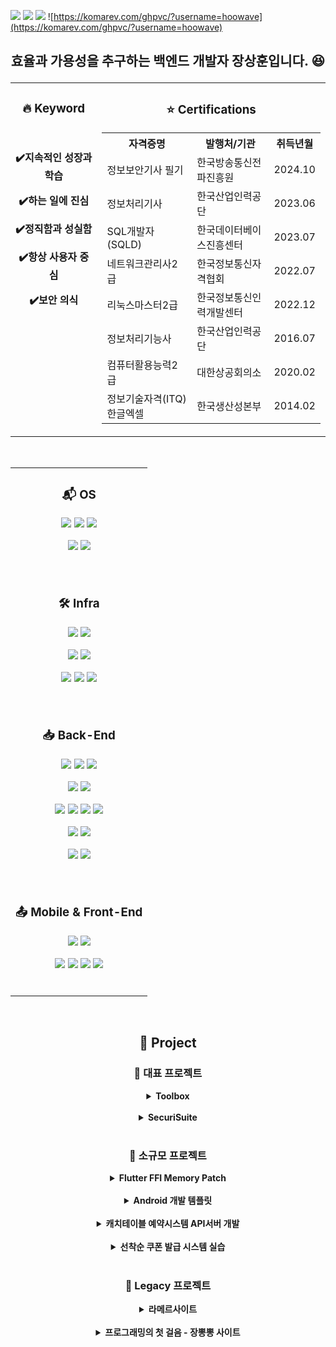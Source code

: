 <a href="https://linktr.ee/hoowave"><img src="https://img.shields.io/badge/Link-linktree-blue"/></a>
<a href="https://blog.naver.com/ma5ter"><img src="https://img.shields.io/badge/Link-blog-blue"/></a>
<a href="http://hoowave.dothome.co.kr"><img src="https://img.shields.io/badge/Link-Site-blue"/></a>
![https://komarev.com/ghpvc/?username=hoowave](https://komarev.com/ghpvc/?username=hoowave)

## <p align="center"> 효율과 가용성을 추구하는 백엔드 개발자 장상훈입니다. 😆 </p>

<div align="center">
<table>
  <tr>
    <td valign="top">
      <h3 align="center">🔥 Keyword</h3>
      </br>
      <p align="center"><strong>✔️지속적인 성장과 학습</strong></p>
      <p align="center"><strong>✔️하는 일에 진심</strong></p>
      <p align="center"><strong>✔️정직함과 성실함</strong></p>
      <p align="center"><strong>✔️항상 사용자 중심</strong></p>
      <p align="center"><strong>✔️보안 의식</strong></p>
    </td>
    <td valign="top">
      <h3 align="center">⭐️ Certifications</h3>
      <table align="center">
        <tr>
          <th>자격증명</th>
          <th>발행처/기관</th>
          <th>취득년월</th>
        </tr>
        <tr>
          <td>정보보안기사 필기</td>
          <td>한국방송통신전파진흥원</td>
          <td>2024.10</td>
        </tr>
        <tr>
          <td>정보처리기사</td>
          <td>한국산업인력공단</td>
          <td>2023.06</td>
        </tr>
        <tr>
          <td>SQL개발자(SQLD)</td>
          <td>한국데이터베이스진흥센터</td>
          <td>2023.07</td>
        </tr>
        <tr>
          <td>네트워크관리사2급</td>
          <td>한국정보통신자격협회</td>
          <td>2022.07</td>
        </tr>
        <tr>
          <td>리눅스마스터2급</td>
          <td>한국정보통신인력개발센터</td>
          <td>2022.12</td>
        </tr>
        <tr>
          <td>정보처리기능사</td>
          <td>한국산업인력공단</td>
          <td>2016.07</td>
        </tr>
        <tr>
          <td>컴퓨터활용능력2급</td>
          <td>대한상공회의소</td>
          <td>2020.02</td>
        </tr>
        <tr>
          <td>정보기술자격(ITQ)한글엑셀</td>
          <td>한국생산성본부</td>
          <td>2014.02</td>
        </tr>
      </table>
    </td>
  </tr>
</table>
</div>
<br>

<div align="center">
<table>
  <tr>
    <td valign="top" colspan="2">
      <h3 align="center">📬 OS</h3>
      <p align="center">
      <img src="https://img.shields.io/badge/Windows-0078D4?style=flat-square&logo=Windows&logoColor=white"/></a>
      <img src="https://img.shields.io/badge/RedHat-EE0000?style=flat-square&logo=Redhat&logoColor=white"/></a>
      <img src="https://img.shields.io/badge/Debian-A81D33?style=flat-square&logo=Debian&logoColor=white"/></a>
      </p>
      <p align="center">
      <img src="https://img.shields.io/badge/Amazon%20Linux-232F3E?style=flat-square&logo=amazonaws&logoColor=white"/></a>
      <img src="https://img.shields.io/badge/Raspberry%20Pi%20OS-A22846?style=flat-square&logo=raspberrypi&logoColor=white"/></a>
      </p>
      <br>
    </td>
  </tr>
  <tr>
    <td valign="top" colspan="2">
      <h3 align="center">🛠 Infra</h3>
      <p align="center">
      <img src="https://img.shields.io/badge/Docker-2496ED?style=flat-square&logo=Docker&logoColor=white"/></a>
      <img src="https://img.shields.io/badge/Jenkins-D24939?style=flat-square&logo=jenkins&logoColor=white"/></a>
      </p>
      <p align="center">
      <img src="https://img.shields.io/badge/AWS%20EC2-FF9900?style=flat-square&logo=amazonec2&logoColor=white"/></a>
      <img src="https://img.shields.io/badge/AWS%20RDS-527FFF?style=flat-square&logo=amazonrds&logoColor=white"/></a>
      </p>
      <p align="center">
      <img src="https://img.shields.io/badge/AWS%20Route%2053-8C4FFF?style=flat-square&logo=amazonroute53&logoColor=white"/></a>
      <img src="https://img.shields.io/badge/AWS%20Amplify-FF9900?style=flat-square&logo=awsamplify&logoColor=white"/></a>
      <img src="https://img.shields.io/badge/AWS%20Certificate%20Manager-232F3E?style=flat-square&logo=amazonaws&logoColor=white"/></a>
      </p>
      <br>
    </td>
  </tr>
  <tr>
    <td valign="top" colspan="2">
      <h3 align="center">📥 Back-End</h3>
      <p align="center">
      <img src="https://img.shields.io/badge/Java-007396?style=flat-square&logo=Java&logoColor=white"/></a>
      <img src="https://img.shields.io/badge/Jsp&Servlet-FF8800?style=flat-square&logo=Jsp&Servlet&logoColor=white"/></a>
      <img src="https://img.shields.io/badge/SpringBoot-6DB33F?style=flat-square&logo=SpringBoot&logoColor=white"/></a>
      </p>
      <p align="center">
      <img src="https://img.shields.io/badge/Spring%20Security-6DB33F?style=flat-square&logo=springsecurity&logoColor=white"/></a>
      <img src="https://img.shields.io/badge/SpringCloud-3693F3?style=flat-square&logo=icloud&logoColor=white"/></a>
      </p>
      <p align="center">
      <img src="https://img.shields.io/badge/MyBatis-A100FF?style=flat-square&logo=MyBatis&logoColor=white"/></a>
      <img src="https://img.shields.io/badge/SpringDataJPA-DD1100?style=flat-square&logo=SpringDataJPA&logoColor=white"/></a>
      <img src="https://img.shields.io/badge/MySQL-4479A1?style=flat-square&logo=MySQL&logoColor=white"/></a>
      <img src="https://img.shields.io/badge/Oracle-F80000?style=flat-square&logo=Oracle&logoColor=white"/></a>
      </p>
      <p align="center">
      <img src="https://img.shields.io/badge/Redis-DC382D?style=flat-square&logo=redis&logoColor=white"/></a>
      <img src="https://img.shields.io/badge/Kafka-231F20?style=flat-square&logo=apachekafka&logoColor=white"/></a>
      </p>
      <p align="center">
      <img src="https://img.shields.io/badge/PHP-777BB4?style=flat-square&logo=PHP&logoColor=white"/></a>
      <img src="https://img.shields.io/badge/Laravel-FF2D20?style=flat-square&logo=laravel&logoColor=white"/></a>
      </p>
      <br>
    </td>
  </tr>
  <tr>
    <td valign="top" colspan="2">
      <h3 align="center">📤 Mobile & Front-End</h3>
      <p align="center">
      <img src="https://img.shields.io/badge/Android%20Jetpack%20Compose-3DDC84?style=flat-square&logo=android&logoColor=white"/></a>
      <img src="https://img.shields.io/badge/Flutter-02569B?style=flat-square&logo=flutter&logoColor=white"/></a>
      </p>
      <p align="center">
      <img src="https://img.shields.io/badge/Jquery-0769AD?style=flat-square&logo=jquery&logoColor=white"/></a>
      <img src="https://img.shields.io/badge/Thymeleaf-005F0F?style=flat-square&logo=thymeleaf&logoColor=white"/></a>
      <img src="https://img.shields.io/badge/Vue.js-4FC08D?style=flat-square&logo=vue.js&logoColor=white"/></a>
      <img src="https://img.shields.io/badge/React-61DAFB?style=flat-square&logo=react&logoColor=black"/></a>
      </p>
      <br>
    </td>
  </tr>
</table>
</div>
<br>

## <p align="center"> 📖 Project </p>
<div align="center">

<h3 align="center">🔷 대표 프로젝트</h3>
<details>
<summary><strong>Toolbox</strong></summary>
- 수행 기간 : 2024.02.01 ~ 현재</br>
- 주요 역할 : 백엔드 API 서버 개발, 프론트엔드 인터페이스 구현 및 AWS 배포</br>
- 주요 내용 : 누구나 필요한 서비스를, 누구나 쉽게 사용할 수 있도록 만드는 프로젝트</br>
<h3><a href="https://github.com/hoowave/toolbox-backend">Backend 👉</a> | <a href="https://github.com/hoowave/toolbox-frontend">Frontend 👉</a></h3>
</details>
<br>

<details>
<summary><strong>SecuriSuite</strong></summary>
- 수행 기간 : 2024.01.10 ~ 2024.02.05</br>
- 주요 역할 : API 서버 개발 및 인터페이스 제작, 도커 배포</br>
- 주요 내용 : SecuriSuite는 브라우저에서 정보 보안 도구를 사용하기 위한 그래픽 인터페이스입니다.</br>
또한, 본 프로젝트는 기존 JSP 기반의 "라메르 사이트"를 현대적인 웹 개발 표준과 확장성을 고려하여 전면적으로 리팩토링하는 작업입니다.</br>
<h3><a href="https://github.com/hoowave/SecuriSuite">SecuriSuite 👉</a></h3>
</details>
<br>
<h3 align="center">🔷 소규모 프로젝트</h3>


<details>
<summary><strong>Flutter FFI Memory Patch</strong></summary>
- 수행 기간 : 2024.10.01 ~ 2024.11.01</br>
- 주요 역할 : Flutter와 C++ DLL을 FFI로 연동하여 Windows 메모리 패치 프로그램 개발</br>
- 주요 내용 : Windows API를 활용한 프로세스 메모리 접근 및 수정 기능 구현, GetX 아키텍처를 통한 상태관리</br>
- 사용 기술 : Flutter, Dart, C++, Windows API, FFI(Foreign Function Interface)</br>
<h3><a href="https://github.com/hoowave/flutter_ffi_memory_patch">Flutter FFI Memory Patch 👉</a></h3>
</details>
<br>

<details>
<summary><strong>Android 개발 템플릿</strong></summary>
- 수행 기간 : 2024.09.01 ~ 2024.10.01</br>
- 주요 역할 : Android 개발을 위한 최신 아키텍처 기반의 템플릿 개발</br>
- 주요 내용 : Jetpack Compose, KSP, MVVM, Hilt를 결합하여 효율적인 개발 환경 구축</br>
  * KAPT 대신 KSP 도입으로 컴파일 시간 단축</br>
  * Hilt를 통한 효율적인 의존성 주입</br>
  * MVVM 아키텍처 패턴 적용</br>
- 사용 기술 : Kotlin, Jetpack Compose, KSP, Hilt, MVVM</br>
<h3><a href="https://github.com/hoowave/aos-ksp-hilt">Android 개발 템플릿 👉</a></h3>
</details>
<br>

<details>
<summary><strong>캐치테이블 예약시스템 API서버 개발</strong></summary>
- 수행 기간 : 2023.11.01 ~ 2023.12.01</br>
- 주요 역할 : DDD(도메인 주도 개발)을 통한 MSA기반 API서버 개발</br>
<h3><a href="https://github.com/hoowave/Catchtable">캐치테이블 예약시스템 👉</a></h3>
</details>
<br>

<details>
<summary><strong>선착순 쿠폰 발급 시스템 실습</strong></summary>
- 수행 기간 : 2023.12.01 ~ 2024.01.01</br>
- 주요 역할 : 데이터의 성능과 정합성에 대한 고민 - redis를 사용하여 성능 향상 및 kafka를 사용하여 몰리는 트래픽 처리</br>
<h3><a href="https://github.com/hoowave/coupon-system">선착순 쿠폰 발급 시스템 👉</a></h3>
</details>

<br>
<h3 align="center">🔷 Legacy 프로젝트</h3>

<details>
<summary><strong>라메르사이트</strong></summary>
- 수행 기간 : 2023.07.01 ~ 2023.09.01</br>
- 주요 역할 : 쉘 스크립트 작성 및 데이터 처리</br>
- 업무 성과 : 웹에서 사용자의 입력을 받아 리눅스 명령을 수행하여 결과를 반환하는 사이트 도구</br>
(웹 크롤링, 웹 미러링, 사전파일 생성과 그 파일을 이용해 보안 테스팅 도구 등 기능 제공)</br>
<h3><a href="https://github.com/hoowave/Legacy_Project_Lamer">라메르사이트 👉</a></h3>
</details>
<br>

<details>
<summary><strong>프로그래밍의 첫 걸음 - 장뽕뽕 사이트</strong></summary>
- 수행 기간 : 2023.01.01 ~ 현재</br>
- 주요 역할 : 화면 설계 및 서비스기획</br>
- 업무 성과 : 웹에서 마우스 클릭을 통해 광물을 캐고, 얻은 돈으로 무기를 사고 강화할 수 있는</br>
"광물 캐서 무기 강화하기" 콘셉트의 게임 및 커뮤니티 사이트 제작 및 운영중</br>
<h3><a href="http://hoowave.dothome.co.kr">장뽕뽕사이트 👉</a></h3>
</details>

</div>

